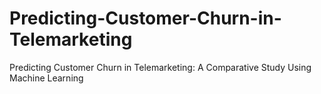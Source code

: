 # Predicting-Customer-Churn-in-Telemarketing
Predicting Customer Churn in Telemarketing: A Comparative Study Using Machine Learning
